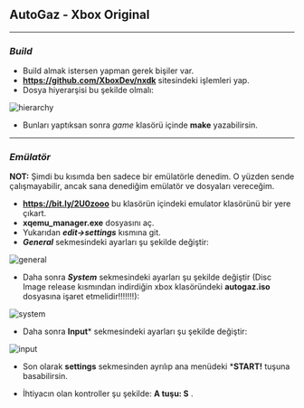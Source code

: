 ## **AutoGaz - Xbox Original**
--------------
###  ***Build***
- Build almak istersen yapman gerek bişiler var.
- **https://github.com/XboxDev/nxdk** sitesindeki işlemleri yap.
- Dosya hiyerarşisi bu şekilde olmalı:
 
![hierarchy](https://i.imgur.com/dtj5Pq1.png)
- Bunları yaptıksan sonra *game* klasörü içinde **make** yazabilirsin.
-----------------
### ***Emülatör***
**NOT:** Şimdi bu kısımda ben sadece bir emülatörle denedim. O yüzden sende çalışmayabilir, ancak sana denediğim emülatör ve dosyaları vereceğim.
- **https://bit.ly/2U0zooo** bu klasörün içindeki emulator klasörünü bir yere çıkart.
- **xqemu_manager.exe** dosyasını aç.
- Yukarıdan ***edit->settings*** kısmına git.
- ***General*** sekmesindeki ayarları şu şekilde değiştir:

![general](https://i.imgur.com/PtjLxGo.png)
- Daha sonra ***System*** sekmesindeki ayarları şu şekilde değiştir (Disc Image release kısmından indirdiğin xbox klasöründeki **autogaz.iso** dosyasına işaret etmelidir!!!!!!!):

![system](https://i.imgur.com/w5pO9qZ.png)
- Daha sonra **Input*** sekmesindeki ayarları şu şekilde değiştir:

![input](https://i.imgur.com/DkdbpYa.png)
- Son olarak **settings** sekmesinden ayrılıp ana menüdeki ***START!** tuşuna basabilirsin.

- İhtiyacın olan kontroller şu şekilde: **A tuşu: S**
.
